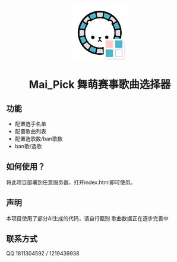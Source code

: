 <div align="center">

<img src="./img/logo.png" width="150px" title="舞萌赛事歌曲选择器图标" alt="显示了一个迪拉熊和抽选器轮廓组成的图标，是舞萌赛事歌曲选择器的图标">

# Mai_Pick 舞萌赛事歌曲选择器

</div>

## 功能

- 配置选手名单
- 配置歌曲列表
- 配置选歌数/ban歌数
- ban歌/选歌

## 如何使用？

将此项目部署到任意服务器，打开index.html即可使用。

## 声明

本项目使用了部分AI生成的代码，请自行甄别
歌曲数据正在逐步完善中

## 联系方式
QQ 1811304592 / 1219439938
